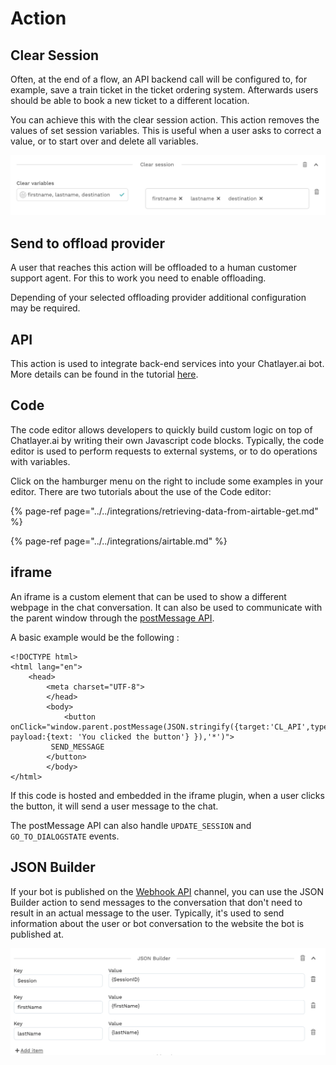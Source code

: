 # Action

## Clear Session

Often, at the end of a flow, an API backend call will be configured to, for example, save a train ticket in the ticket ordering system. Afterwards users should be able to book a new ticket to a different location.

You can achieve this with the clear session action. This action removes the values of set session variables. This is useful when a user asks to correct a value, or to start over and delete all variables.

![](../../.gitbook/assets/image%20%28262%29.png)

## Send to offload provider

A user that reaches this action will be offloaded to a human customer support agent. For this to work you need to enable offloading.

Depending of your selected offloading provider additional configuration may be required.

## API

This action is used to integrate back-end services into your Chatlayer.ai bot. More details can be found in the tutorial [here](../../integrations/custom-back-end-integrations/).

## Code

The code editor allows developers to quickly build custom logic on top of Chatlayer.ai by writing their own Javascript code blocks. Typically, the code editor is used to perform requests to external systems, or to do operations with variables.

Click on the hamburger menu on the right to include some examples in your editor. There are two tutorials about the use of the Code editor:

{% page-ref page="../../integrations/retrieving-data-from-airtable-get.md" %}

{% page-ref page="../../integrations/airtable.md" %}

## iframe

An iframe is a custom element that can be used to show a different webpage in the chat conversation. It can also be used to communicate with the parent window through the [postMessage API](https://developer.mozilla.org/en-US/docs/Web/API/Window/postMessage).

A basic example would be the following :

```markup
<!DOCTYPE html>
<html lang="en">
	<head>
		<meta charset="UTF-8">
		</head>
		<body>
			<button onClick="window.parent.postMessage(JSON.stringify({target:'CL_API',type:'SEND_MESSAGE', payload:{text: 'You clicked the button'} }),'*')">
         SEND_MESSAGE
        </button>
		</body>
</html>
```

If this code is hosted and embedded in the iframe plugin, when a user clicks the button, it will send a user message to the chat.

The postMessage API can also handle `UPDATE_SESSION` and `GO_TO_DIALOGSTATE` events.

## JSON Builder

If your bot is published on the [Webhook API](../../channels/webhook-api.md) channel, you can use the JSON Builder action to send messages to the conversation that don't need to result in an actual message to the user. Typically, it's used to send information about the user or bot conversation to the website the bot is published at.

![](../../.gitbook/assets/image%20%28230%29.png)



